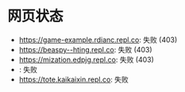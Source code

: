 # 网页状态
- https://game-example.rdianc.repl.co: 失败 (403)
- https://beaspy--hting.repl.co: 失败 (403)
- https://mization.edpjg.repl.co: 失败 (403)
- : 失败
- https://tote.kaikaixin.repl.co: 失败
